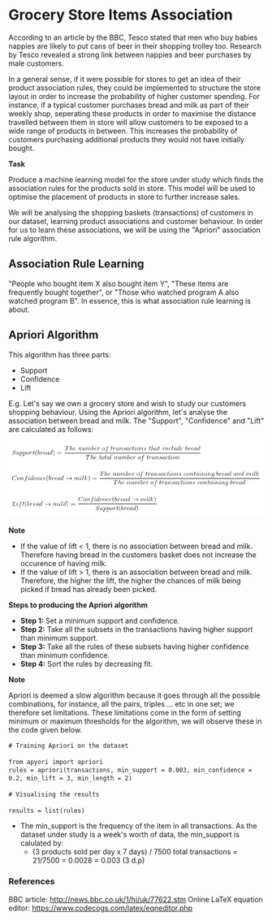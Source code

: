 # Grocery Store Items Association

According to an article by the BBC, Tesco stated that men who buy babies nappies are likely to put cans of beer in their shopping trolley too. Research by Tesco revealed a strong link between nappies and beer purchases by male customers.

In a general sense, if it were possible for stores to get an idea of their product association rules, they could be implemented to structure the store layout in order to increase the probability of higher customer spending. For instance, if a typical customer purchases bread and milk as part of their weekly shop, seperating these products in order to maximise the distance travelled between them in store will allow customers to be exposed to a wide range of products in between. This increases the probability of customers purchasing additional products they would not have initially bought.

**Task**

Produce a machine learning model for the store under study which finds the association rules for the products sold in store. This model will be used to optimise the placement of products in store to further increase sales.

We will be analysing the shopping baskets (transactions) of customers in our dataset, learning product associations and customer behaviour. In order for us to learn these associations, we will be using the "Apriori" association rule algorithm.

## Association Rule Learning

"People who bought item X also bought item Y", "These items are frequently bought together", or "Those who watched program A also watched program B". In essence, this is what association rule learning is about.

## Apriori Algorithm

This algorithm has three parts:
- Support
- Confidence
- Lift

E.g. Let's say we own a grocery store and wish to study our customers shopping behaviour. Using the Apriori algorithm, let's analyse the association between bread and milk. The "Support", "Confidence" and "Lift" are calculated as follows:

<img src = 'Screen1.png' width='700'>

**Note**

- If the value of lift < 1, there is no association between bread and milk. Therefore having bread in the customers basket does not increase the occurence of having milk.
- If the value of lift > 1, there is an association between bread and milk. Therefore, the higher the lift, the higher the chances of milk being picked if bread has already been picked.

**Steps to producing the Apriori algorithm**

- **Step 1:** Set a minimum support and confidence.
- **Step 2:** Take all the subsets in the transactions having higher support than minimum support.
- **Step 3:** Take all the rules of these subsets having higher confidence than minimum confidence.
- **Step 4:** Sort the rules by decreasing fit.

**Note**

Apriori is deemed a slow algorithm because it goes through all the possible combinations, for instance, all the pairs, triples ... etc in one set; we therefore set limitations. These limitations come in the form of setting minimum or maximum thresholds for the algorithm, we will observe these in the code given below.

```
# Training Apriori on the dataset

from apyori import apriori
rules = apriori(transactions, min_support = 0.003, min_confidence = 0.2, min_lift = 3, min_length = 2)

# Visualising the results

results = list(rules)
```

- The min_support is the frequency of the item in all transactions. As the dataset under study is a week's worth of data, the min_support is calulated by:
  - (3 products sold per day x 7 days) / 7500 total transactions = 21/7500 = 0.0028 = 0.003 (3 d.p)



### References
BBC article:   http://news.bbc.co.uk/1/hi/uk/77622.stm
Online LaTeX equation editor: https://www.codecogs.com/latex/eqneditor.php
